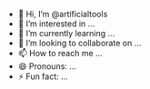 - 👋 Hi, I’m @artificialtools
- 👀 I’m interested in ...
- 🌱 I’m currently learning ...
- 💞️ I’m looking to collaborate on ...
- 📫 How to reach me ...
- 😄 Pronouns: ...
- ⚡ Fun fact: ...

<!---
artificialtools/artificialtools is a ✨ special ✨ repository because its `README.md` (this file) appears on your GitHub profile.
You can click the Preview link to take a look at your changes.
--->
